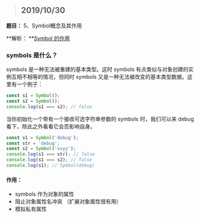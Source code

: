 > ## 2019/10/30

**题目：** 5、Symbol概念及其作用

**解析： **[Symbol 的作用](https://juejin.im/post/5ca762f3e51d4536da6c5624) 

### symbols 是什么？

symbols 是一种无法被重建的基本类型。这时 symbols 有点类似与对象创建的实例互相不相等的情况，但同时 symbols 又是一种无法被改变的基本类型数据。这里有一个例子：

~~~js
const s1 = Symbol();
const s2 = Symbol();
console.log(s1 === s2); // false
~~~

当你初始化一个带有一个接收可选字符串参数的 symbols 时，我们可以来 debug 看下，除此之外看看它会否影响自身。

~~~js
const s1 = Symbol('debug');
const str = 'debug';
const s2 = Symbol('xxyy');
console.log(s1 === str); // false
console.log(s1 === s2); // false
console.log(s1); // Symbol(debug)
~~~



#### 作用：

- symbols 作为对象的属性
- 阻止对象属性名冲突 （扩展对象属性很有用）
- 模拟私有属性



